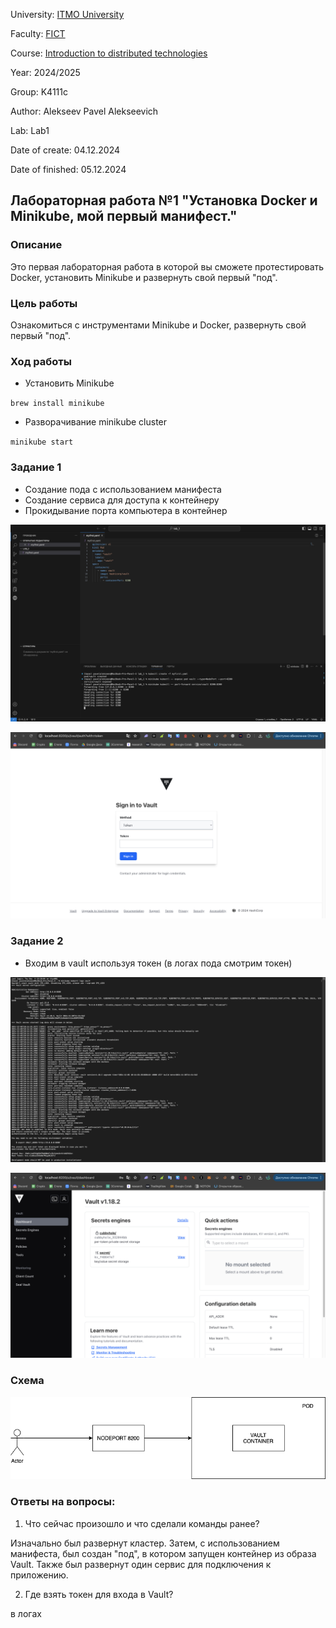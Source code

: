 University: [ITMO University](https://itmo.ru/ru/)

Faculty: [FICT](https://fict.itmo.ru)

Course: [Introduction to distributed technologies](https://github.com/itmo-ict-faculty/introduction-to-distributed-technologies)

Year: 2024/2025

Group: K4111c

Author: Alekseev Pavel Alekseevich

Lab: Lab1

Date of create: 04.12.2024

Date of finished: 05.12.2024

## Лабораторная работа №1 "Установка Docker и Minikube, мой первый манифест."

### Описание
Это первая лабораторная работа в которой вы сможете протестировать Docker, установить Minikube и развернуть свой первый "под".

### Цель работы
Ознакомиться с инструментами Minikube и Docker, развернуть свой первый "под".

### Ход работы

- Установить Minikube

``brew install minikube``

- Разворачивание minikube cluster

``minikube start``

### Задание 1
- Создание пода с использованием манифеста
- Создание сервиса для доступа к контейнеру
- Прокидывание порта компьютера в контейнер

![1](screens/1.png)

![2](screens/2.png)

### Задание 2 
- Входим в vault используя токен (в логах пода смотрим токен)

![3](screens/3.png)

![4](screens/4.png)

### Схема 

![5](screens/5.png)

### Ответы на вопросы:

1) Что сейчас произошло и что сделали команды ранее? 

Изначально был развернут кластер. Затем, с использованием манифеста, был создан "под", в котором запущен контейнер из образа Vault. Также был развернут один сервис для подключения к приложению.

2) Где взять токен для входа в Vault? 

в логах 

